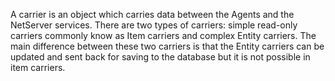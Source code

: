 <properties date="2016-06-24"
SortOrder="18"
/>

A carrier is an object which carries data between the Agents and the NetServer services. There are two types of carriers: simple read-only carriers commonly know as Item carriers and complex Entity carriers. The main difference between these two carriers is that the Entity carriers can be updated and sent back for saving to the database but it is not possible in item carriers.
